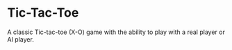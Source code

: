 # Tic-Tac-Toe

A classic Tic-tac-toe (X-O) game with the ability to play with a real player or AI player.
